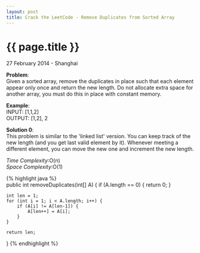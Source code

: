 ```yaml
---
layout: post
title: Crack the LeetCode - Remove Duplicates from Sorted Array
---
```


{{ page.title }}
================

<p class="meta">27 February 2014 - Shanghai </p>

**Problem**:  
Given a sorted array, remove the duplicates in place such that each element appear only once and return the new length. Do not allocate extra space for another array, you must do this in place with constant memory.

**Example**:    
INPUT: [1,1,2]   
OUTPUT: [1,2], 2

**Solution 0**:  
This problem is similar to the 'linked list' version. You can keep track of the new length (and you get last valid element by it). Whenever meeting a different element, you can move the new one and increment the new length.

*Time Complexity*:O(n)  
*Space Complexity*:O(1)  

{% highlight java %}  
public int removeDuplicates(int[] A) {
    if (A.length == 0) {
        return 0;
    }

    int len = 1;
    for (int i = 1; i < A.length; i++) {
        if (A[i] != A[len-1]) {
            A[len++] = A[i];
        }
    }

    return len;
}
{% endhighlight %}
